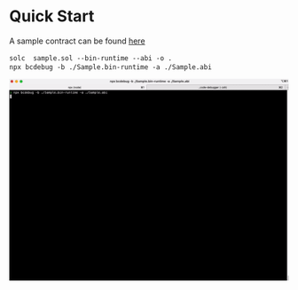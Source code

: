 # Quick Start

A sample contract can be found [here](https://github.com/statechannels/bytecode-debugger/blob/main/contracts/sample.sol)

```shell
solc  sample.sol --bin-runtime --abi -o .
npx bcdebug -b ./Sample.bin-runtime -a ./Sample.abi
```

![Simple demo](images/demo.gif)
